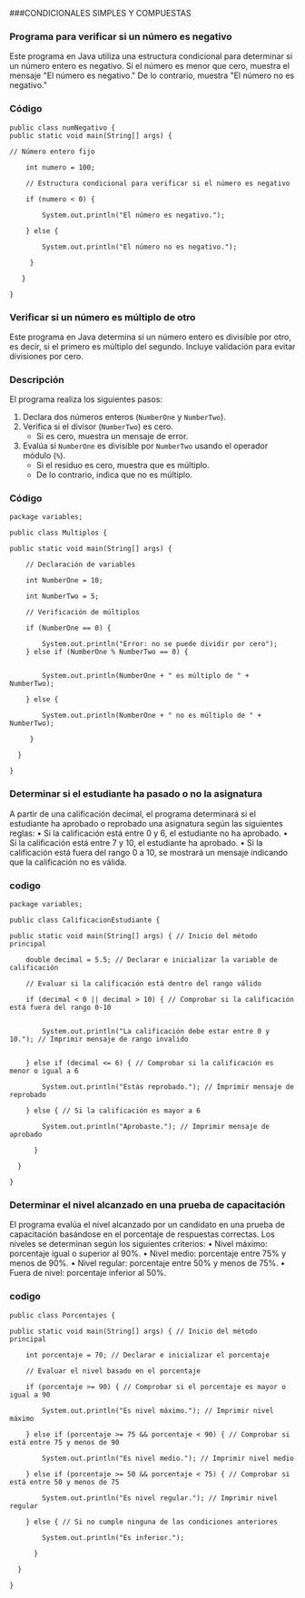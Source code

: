 ###CONDICIONALES SIMPLES Y COMPUESTAS

### Programa para verificar si un número es negativo

Este programa en Java utiliza una estructura condicional para determinar si un número entero es negativo. Si el número es menor que cero, muestra el mensaje "El número es negativo." De lo contrario, muestra "El número no es negativo."

### Código

    public class numNegativo {
    public static void main(String[] args) {
        
    // Número entero fijo

        int numero = 100;

        // Estructura condicional para verificar si el número es negativo

        if (numero < 0) {

            System.out.println("El número es negativo.");

        } else {

            System.out.println("El número no es negativo.");

         }

       }

    } 

### Verificar si un número es múltiplo de otro

Este programa en Java determina si un número entero es divisible por otro, es decir, si el primero es múltiplo del segundo. Incluye validación para evitar divisiones por cero.

### Descripción

El programa realiza los siguientes pasos:
1. Declara dos números enteros (`NumberOne` y `NumberTwo`).
2. Verifica si el divisor (`NumberTwo`) es cero.
   - Si es cero, muestra un mensaje de error.
3. Evalúa si `NumberOne` es divisible por `NumberTwo` usando el operador módulo (`%`).
   - Si el residuo es cero, muestra que es múltiplo.
   - De lo contrario, indica que no es múltiplo.

### Código

    package variables;

    public class Multiplos {

    public static void main(String[] args) {

        // Declaración de variables

        int NumberOne = 10;

        int NumberTwo = 5;

        // Verificación de múltiplos

        if (NumberOne == 0) {

            System.out.println("Error: no se puede dividir por cero");
        } else if (NumberOne % NumberTwo == 0) {


            System.out.println(NumberOne + " es múltiplo de " + NumberTwo);

        } else {

            System.out.println(NumberOne + " no es múltiplo de " + NumberTwo);

         }

      }

    }


### Determinar si el estudiante ha pasado o no la asignatura

A partir de una calificación decimal, el programa determinará si el estudiante ha aprobado o reprobado una asignatura según las siguientes reglas:
•	Si la calificación está entre 0 y 6, el estudiante no ha aprobado.
•	Si la calificación está entre 7 y 10, el estudiante ha aprobado.
•	Si la calificación está fuera del rango 0 a 10, se mostrará un mensaje indicando que la calificación no es válida.

### codigo

    package variables; 

    public class CalificacionEstudiante { 

    public static void main(String[] args) { // Inicio del método principal

        double decimal = 5.5; // Declarar e inicializar la variable de calificación

        // Evaluar si la calificación está dentro del rango válido

        if (decimal < 0 || decimal > 10) { // Comprobar si la calificación está fuera del rango 0-10 


            System.out.println("La calificación debe estar entre 0 y 10."); // Imprimir mensaje de rango invalido


        } else if (decimal <= 6) { // Comprobar si la calificación es menor o igual a 6

            System.out.println("Estás reprobado."); // Imprimir mensaje de reprobado

        } else { // Si la calificación es mayor a 6

            System.out.println("Aprobaste."); // Imprimir mensaje de aprobado

          } 

      } 

    } 



### Determinar el nivel alcanzado en una prueba de capacitación

El programa evalúa el nivel alcanzado por un candidato en una prueba de capacitación basándose en el porcentaje de respuestas correctas. Los niveles se determinan según los siguientes criterios:
•	Nivel máximo: porcentaje igual o superior al 90%.
•	Nivel medio: porcentaje entre 75% y menos de 90%.
•	Nivel regular: porcentaje entre 50% y menos de 75%.
•	Fuera de nivel: porcentaje inferior al 50%.

### codigo

    public class Porcentajes { 

    public static void main(String[] args) { // Inicio del método principal

        int porcentaje = 70; // Declarar e inicializar el porcentaje

        // Evaluar el nivel basado en el porcentaje

        if (porcentaje >= 90) { // Comprobar si el porcentaje es mayor o igual a 90

            System.out.println("Es nivel máximo."); // Imprimir nivel máximo

        } else if (porcentaje >= 75 && porcentaje < 90) { // Comprobar si está entre 75 y menos de 90

            System.out.println("Es nivel medio."); // Imprimir nivel medio

        } else if (porcentaje >= 50 && porcentaje < 75) { // Comprobar si está entre 50 y menos de 75

            System.out.println("Es nivel regular."); // Imprimir nivel regular

        } else { // Si no cumple ninguna de las condiciones anteriores

            System.out.println("Es inferior.");

          } 

      } 

    } 


